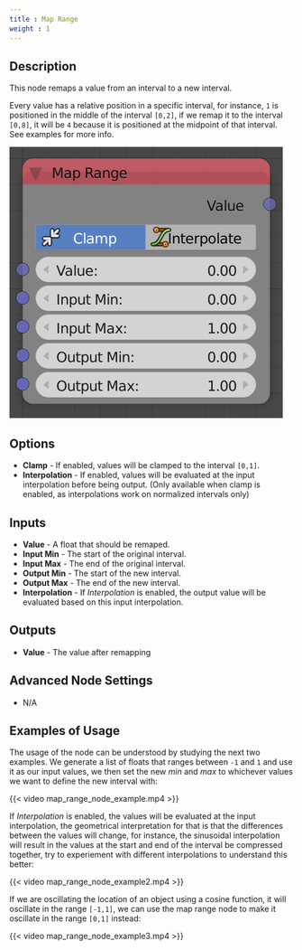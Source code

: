 ```yaml
---
title : Map Range
weight : 1
---
```


## Description

This node remaps a value from an interval to a new interval.

Every value has a relative position in a specific interval, for
instance, `1` is positioned in the middle of the interval `[0,2]`, if we
remap it to the interval `[0,8]`, it will be `4` because it is
positioned at the midpoint of that interval. See examples for more info.

![image](map_range_node.png)

## Options

  - **Clamp** - If enabled, values will be clamped to the interval
    `[0,1]`.
  - **Interpolation** - If enabled, values will be evaluated at the
    input interpolation before being output. (Only available when clamp
    is enabled, as interpolations work on normalized intervals only)

## Inputs

  - **Value** - A float that should be remaped.
  - **Input Min** - The start of the original interval.
  - **Input Max** - The end of the original interval.
  - **Output Min** - The start of the new interval.
  - **Output Max** - The end of the new interval.
  - **Interpolation** - If *Interpolation* is enabled, the output value
    will be evaluated based on this input interpolation.

## Outputs

  - **Value** - The value after remapping

## Advanced Node Settings

  - N/A

## Examples of Usage

The usage of the node can be understood by studying the next two
examples. We generate a list of floats that ranges between `-1` and `1`
and use it as our input values, we then set the new *min* and *max* to
whichever values we want to define the new interval with:

{{< video map_range_node_example.mp4 >}}

If *Interpolation* is enabled, the values will be evaluated at the input
interpolation, the geometrical interpretation for that is that the
differences between the values will change, for instance, the sinusoidal
interpolation will result in the values at the start and end of the
interval be compressed together, try to experiement with different
interpolations to understand this better:

{{< video map_range_node_example2.mp4 >}}

If we are oscillating the location of an object using a cosine function,
it will oscillate in the range `[-1,1]`, we can use the map range node
to make it oscillate in the range `[0,1]` instead:

{{< video map_range_node_example3.mp4 >}}
